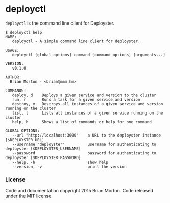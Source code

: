 # deployctl

`deployctl` is the command line client for Deployster.

```ShellSession
$ deployctl help
NAME:
   deployctl - A simple command line client for deployster.

USAGE:
   deployctl [global options] command [command options] [arguments...]

VERSION:
   v0.1.0

AUTHOR:
  Brian Morton - <brian@mmm.hm>

COMMANDS:
   deploy, d    Deploys a given service and version to the cluster
   run, r       Runs a task for a given service and version
   destroy, x   Destroys all instances of a given service and version running on the cluster
   list, l      Lists all instances of a given service running on the cluster
   help, h      Shows a list of commands or help for one command

GLOBAL OPTIONS:
   --url "http://localhost:3000"    a URL to the deployster instance [$DEPLOYSTER_URL]
   --username "deployster"          username for authenticating to deployster [$DEPLOYSTER_USERNAME]
   --password                       password for authenticating to deployster [$DEPLOYSTER_PASSWORD]
   --help, -h                       show help
   --version, -v                    print the version
```


### License

Code and documentation copyright 2015 Brian Morton. Code released under the MIT license.
